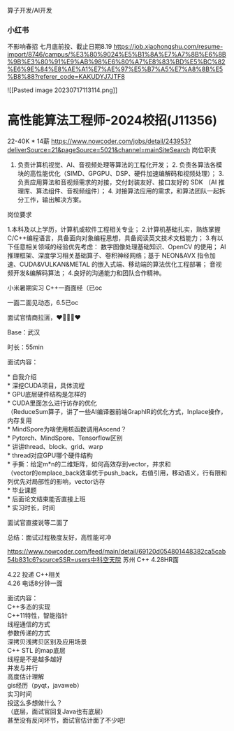 算子开发/AI开发

### 小红书            

不影响春招
七月底前投、截止日期8.19
https://job.xiaohongshu.com/resume-import/8746/campus/%E3%80%9024%E5%B1%8A%E7%A7%8B%E6%8B%9B%E3%80%91%E9%AB%98%E6%80%A7%E8%83%BD%E5%BC%82%E6%9E%84%E8%AE%A1%E7%AE%97%E5%B7%A5%E7%A8%8B%E5%B8%88?referer_code=KAKUDYJ7JTF8

![[Pasted image 20230717113114.png]]


# 高性能算法工程师-2024校招(J11356)

22-40K * 14薪
https://www.nowcoder.com/jobs/detail/243953?deliverSource=21&pageSource=5021&channel=mainSiteSearch
岗位职责

1. 负责计算机视觉、AI、音视频处理等算法的工程化开发； 2. 负责各算法各模块的高性能优化（SIMD、GPGPU、DSP、硬件加速编解码和视频处理）； 3. 负责应用算法和音视频需求的对接，交付封装友好、接口友好的 SDK （AI 推理库、算法组件、音视频组件）； 4. 对接算法应用的需求，和算法团队一起拆分工作，输出解决方案。

岗位要求

1.本科及以上学历，计算机或软件工程相关专业； 2.计算机基础扎实，熟练掌握C/C++编程语言，具备面向对象编程思想，具备阅读英文技术文档能力； 3.有以下任意相关领域的经验优先考虑： 数字图像处理基础知识、OpenCV 的使用； AI推理框架、深度学习相关基础算子、卷积神经网络；基于 NEON&AVX 指令加速、CUDA&VULKAN&METAL 的嵌入式端、移动端的算法优化工程部署； 音视频开发&编解码算法； 4.良好的沟通能力和团队合作精神。


小米暑期实习 C++一面面经（已oc

一面二面见动态，6.5已oc  
  
面试官情商拉🈵，❤️❤️  
  
Base：武汉  
  
时长：55min  
  
面试内容：  
  
* 自我介绍  
* 深挖CUDA项目，具体流程  
* GPU底层硬件结构是怎样的  
* CUDA里面怎么进行访存的优化  
（ReduceSum算子，讲了一些AI编译器前端GraphIR的优化方式，Inplace操作，内存复用  
* MindSpore为啥使用核函数调用Ascend？  
* Pytorch、MindSpore、Tensorflow区别  
* 讲讲thread、block、grid、warp  
* thread对应GPU哪个硬件结构  
* 手撕：给定m*n的二维矩阵，如何高效存到vector，并求和  
（vector的emplace_back效率优于push_back，右值引用，移动语义，行有限和列优先对局部性的影响，vector访存  
* 毕业课题  
* 后面论文结束能否直接上班  
* 实习时长，时间  
  
面试官直接说等二面了
  
总结：面试过程极度友好，高性能可冲




https://www.nowcoder.com/feed/main/detail/69120d054801448382ca5cab54b831c6?sourceSSR=users中科空天院 苏州 C++ 4.28HR面

4.22 投递 C++相关  
4.26 电话8分钟一面  
  
面试内容：  
C++多态的实现  
C++11特性，智能指针  
线程通信的方式  
参数传递的方式  
深拷贝浅拷贝区别及应用场景  
C++ STL 的map底层  
线程是不是越多越好  
并发与并行  
高度估计理解  
gis经历（pyqt，javaweb）  
实习时间  
投这么多想做什么？  
（底层，面试官回复Java也有底层）  
甚至没有反问环节，面试官估计面了不少吧!

